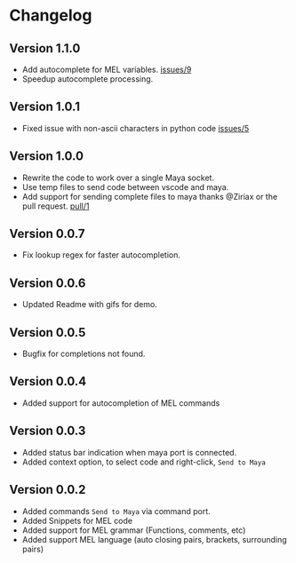 # Changelog

## Version 1.1.0
* Add autocomplete for MEL variables. [issues/9](https://github.com/artbycrunk/vscode-maya/issues/9)
* Speedup autocomplete processing.

## Version 1.0.1
* Fixed issue with non-ascii characters in python code [issues/5](https://github.com/artbycrunk/vscode-maya/issues/5)

## Version 1.0.0
* Rewrite the code to work over a single Maya socket.
* Use temp files to send code between vscode and maya.
* Add support for sending complete files to maya
  thanks @Ziriax or the pull request. [pull/1](https://github.com/artbycrunk/vscode-maya/pull/1)

## Version 0.0.7
* Fix lookup regex for faster autocompletion.

## Version 0.0.6
* Updated Readme with gifs for demo.

## Version 0.0.5
* Bugfix for completions not found.

## Version 0.0.4
* Added support for autocompletion of MEL commands

## Version 0.0.3
* Added status bar indication when maya port is connected.
* Added context option, to select code and right-click, ```Send to Maya```

## Version 0.0.2
* Added commands ```Send to Maya``` via command port.
* Added Snippets for MEL code
* Added support for MEL grammar (Functions, comments, etc)
* Added support MEL language (auto closing pairs, brackets, surrounding pairs)
